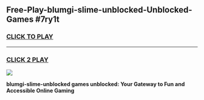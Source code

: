 
## Free-Play-blumgi-slime-unblocked-Unblocked-Games #7ry1t
<h3>
<a href="https://news.freeplayer.one?title=blumgi-slime-unblocked&ref=8M">CLICK TO PLAY</a></h3>
<hr>

<h3>
<a href="https://news.freeplayer.one?title=blumgi-slime-unblocked&ref=8M">CLICK 2 PLAY</a>
  
</h3>

<a href="https://news.freeplayer.one?title=blumgi-slime-unblocked&ref=8M"><img src="https://clearcache.store/games.png"></a>


**blumgi-slime-unblocked games unblocked: Your Gateway to Fun and Accessible Online Gaming**
